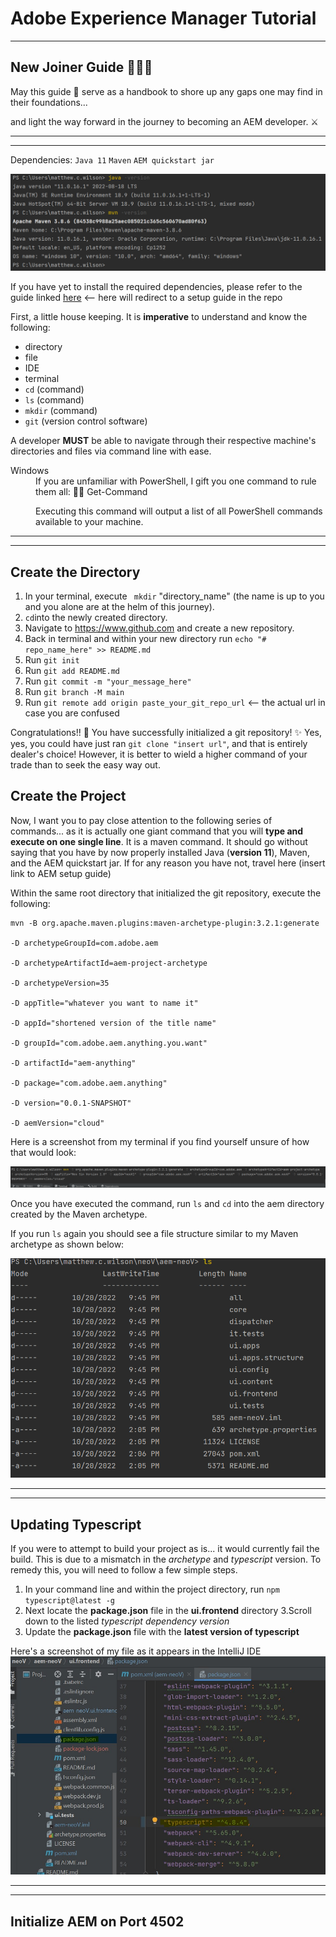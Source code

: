 # Adobe Experience Manager Tutorial
---
 New Joiner Guide 👨🏾‍💻 
--


May this guide 📖 serve as a handbook to shore up any gaps one may find in their foundations...  


and light the way forward in the journey to becoming an AEM developer. ⚔️

---
---

Dependencies: `Java 11` `Maven` `AEM quickstart jar`

![alt text](https://github.com/matthew-acn/aem_guide/blob/main/dependencies.png)

If you have yet to install the required dependencies, please refer to the guide linked [here](https://github.com/dylansql/aem-guide-dependency-installation) <-- here will redirect to a setup guide in the repo

First, a little house keeping. It is **imperative** to understand and know the following: 
* directory
* file
* IDE
* terminal
* `cd` (command)
* `ls` (command)
* `mkdir` (command)
* `git` (version control software)

A developer **MUST** be able to navigate through their respective machine's directories and files via command line with ease. 

<dl>
  <dt>Windows</dt> 
<dd>If you are unfamiliar with PowerShell, I gift you one command to rule them all: 💍🌋 Get-Command 
 
  Executing this command will output a list of all PowerShell commands available to your machine. </dd>
</dl>  


---
---
Create the Directory
--

1. In your terminal, execute ` mkdir` "directory_name" (the name is up to you and you alone are at the helm of this journey).
2. `cd`into the newly created directory.
3. Navigate to https://www.github.com and create a new repository.
4. Back in terminal and within your new directory run `echo "# repo_name_here" >> README.md`
5. Run `git init`
6. Run `git add README.md`
7. Run `git commit -m "your_message_here"`
8. Run `git branch -M main`
9. Run `git remote add origin paste_your_git_repo_url` <-- the actual url in case you are confused

Congratulations!! 🥳 You have successfully initialized a git repository! ✨ Yes, yes, you could have just ran `git clone "insert url"`, and that is entirely dealer's choice! However, it is better to wield a higher command of your trade than to seek the easy way out.

Create the Project
--
Now, I want you to pay close attention to the following series of commands... as it is actually one giant command that you will **type and execute on one single line**. It is a maven command. It should go without saying that you have by now properly installed Java (**version 11**), Maven, and the AEM quickstart jar. If for any reason you have not, travel here (insert link to AEM setup guide)

Within the same root directory that initialized the git repository, execute the following:

```
mvn -B org.apache.maven.plugins:maven-archetype-plugin:3.2.1:generate 

-D archetypeGroupId=com.adobe.aem 

-D archetypeArtifactId=aem-project-archetype

-D archetypeVersion=35 

-D appTitle="whatever you want to name it" 

-D appId="shortened version of the title name"

-D groupId="com.adobe.aem.anything.you.want" 

-D artifactId="aem-anything"

-D package="com.adobe.aem.anything" 

-D version="0.0.1-SNAPSHOT"

-D aemVersion="cloud"
```


Here is a screenshot from my terminal if you find yourself unsure of how that would look:

![alt text](https://github.com/matthew-acn/aem_guide/blob/main/mvn%20com.png)


Once you have executed the command, run `ls` and `cd` into the aem directory created by the Maven archetype.

If you run `ls` again you should see a file structure similar to my Maven archetype as shown below:

![alt text](https://github.com/matthew-acn/aem_guide/blob/main/Maven%20archetype.png)


---
---
Updating Typescript
---

If you were to attempt to build your project as is... it would currently fail the build. This is due to a mismatch in the *archetype* and *typescript* version. To remedy this, you will need to follow a few simple steps.

1. In your command line and within the project directory, run `npm typescript@latest -g`
2. Next locate the **package.json** file in the **ui.frontend** directory 
3.Scroll down to the listed *typescript dependency version*
4. Update the **package.json** file with the **latest version of typescript**

Here's a screenshot of my file as it appears in the IntelliJ IDE
![alt text](https://github.com/matthew-acn/aem_guide/blob/main/Typescript%20version.jpg)

---
---
Initialize AEM on Port 4502
---
